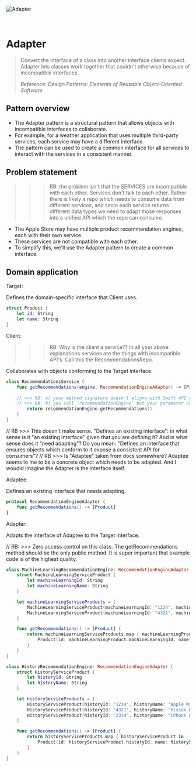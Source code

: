 ![Adapter](https://github.com/user-attachments/assets/1ade6f0e-2ca8-4821-b319-64784de1d353)

<br />

# Adapter

> Convert the interface of a class into another interface clients expect. Adapter lets classes work together that couldn't otherwise because of incompatible interfaces.
>
> _Reference: Design Patterns: Elements of Reusable Object-Oriented Software_

## Pattern overview

- The Adapter pattern is a structural pattern that allows objects with incompatible interfaces to collaborate.
- For example, for a weather application that uses multiple third-party services, each service may have a different interface.
- The pattern can be used to create a common interface for all services to interact with the services in a consistent manner.

## Problem statement

>>> RB: the problem isn't that the SERVICES are incompatible with each other. Services don't talk to each other. Rather there is likely a repo which needs to consume data from different services, and since each service returns different data types we need to adapt those responses into a unified API which the repo can consume.

- The Apple Store may have multiple product recommendation engines, each with their own service.
- These services are not compatible with each other.
- To simplify this, we'll use the Adapter pattern to create a common interface.

## Domain application

Target:

Defines the domain-specific interface that Client uses.

```swift
struct Product {
    let id: String
    let name: String
}
```

Client:

>>> RB: Why is the client a service?? In all your above explanations services are the things with incompatible API's. Call this the RecommendationsRepo. 

Collaborates with objects conforming to the Target interface.

```swift
class RecommendationsService {
    func getRecommendations(engine: RecommendationEngineAdapter) -> [Product] {
    
    // >>> RB: a) your method signature doesn't alignw with Swift API guidelines. It should be recommendations(from recommendationEngineAdapter: RecommendationEngineAdapter) -> [Product]
    // >>> RB: b) you call `recommendationEngine` but your parameter name is `engine`. 
        return recommendationEngine.getRecommendations()
    }
}
```
// RB >>> This doesn't make sense. "Defines an existing interface": in what sense is it "an existing interface" given that you are defining it? And in what sense does it "need adapting"? Do you mean: "Defines an interface that ensures objects which conform to it expose a consistent API for consumers"?
// RB >>> Is "Adaptee" taken from docs somewhere? Adaptee seems to me to be a concrete object which needs to be adapted. And I woudld imagine the Adapter is the interface itself.  

Adaptee:

Defines an existing interface that needs adapting.

```swift
protocol RecommendationEngineAdapter {
    func getRecommendations() -> [Product]
}
```

Adapter:

Adapts the interface of Adaptee to the Target interface.

// RB: >>> Zero access control on this class. The getRecommendations method should be the only public method. It is super important that example code is of the highest quality. 
```swift
class MachineLearningRecommendationEngine: RecommendationEngineAdapter {
    struct MachineLearningServiceProduct {
        let machineLearningId: String
        let machineLearningName: String
    }

    let machineLearningServiceProducts = [
        MachineLearningServiceProduct(machineLearningId: "1234", machineLearningName: "Apple Watch Ultra"),
        MachineLearningServiceProduct(machineLearningId: "4321", machineLearningName: "Vision Pro")
    ]

    func getRecommendations() -> [Product] {
        return machineLearningServiceProducts.map { machineLearningProduct in
            Product(id: machineLearningProduct.machineLearningId, name: machineLearningProduct.machineLearningName)
        }
    }
}

class HistoryRecommendationEngine: RecommendationEngineAdapter {
    struct HistoryServiceProduct {
        let historyId: String
        let historyName: String
    }

    let historyServiceProducts = [
        HistoryServiceProduct(historyId: "1234", historyName: "Apple Watch Ultra"),
        HistoryServiceProduct(historyId: "4321", historyName: "Vision Pro"),
        HistoryServiceProduct(historyId: "2314", historyName: "iPhone Pro")
    ]

    func getRecommendations() -> [Product] {
        return historyServiceProducts.map { historyServiceProduct in
            Product(id: historyServiceProduct.historyId, name: historyServiceProduct.historyName)
        }
    }
}
```
